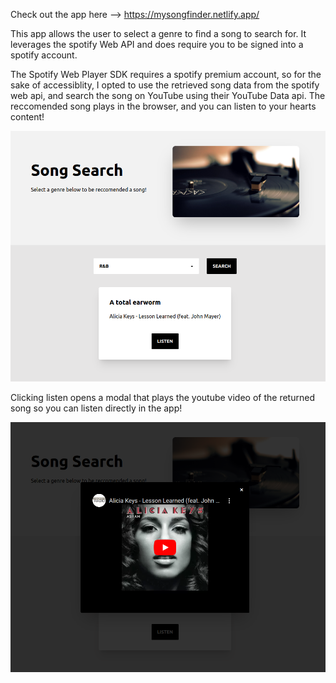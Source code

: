 Check out the app here --> https://mysongfinder.netlify.app/

This app allows the user to select a genre to find a song to search for. It leverages the spotify Web API and does require you to be signed into a spotify account.

The Spotify Web Player SDK requires a spotify premium account, so for the sake of accessiblity, I opted to use the retrieved song data from the spotify web api, and search the song on YouTube using their YouTube Data api. The reccomended song plays in the browser, and you can listen to your hearts content!

![Alt text](images/screenshot.png)

Clicking listen opens a modal that plays the youtube video of the returned song so you can listen directly in the app!

![Alt text](images/screenshot2.png)

